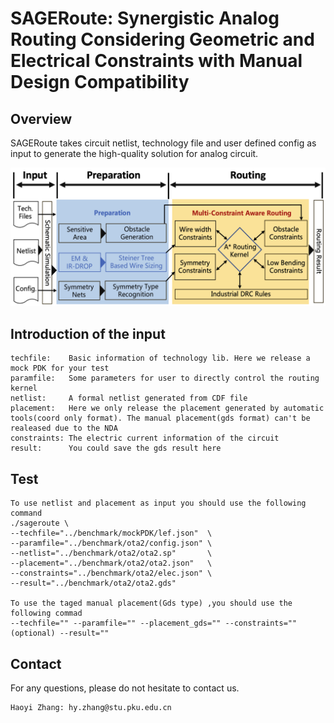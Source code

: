 # SAGERoute: Synergistic Analog Routing Considering Geometric and Electrical Constraints with Manual Design Compatibility

## Overview
SAGERoute takes circuit netlist, technology file and user defined config as input to generate the high-quality solution for analog circuit. 

![](Overview.png)

## Introduction of the input
```
techfile:    Basic information of technology lib. Here we release a mock PDK for your test
paramfile:   Some parameters for user to directly control the routing kernel 
netlist:     A formal netlist generated from CDF file
placement:   Here we only release the placement generated by automatic tools(coord only format). The manual placement(gds format) can't be realeased due to the NDA
constraints: The electric current information of the circuit
result:      You could save the gds result here
```
## Test 
```
To use netlist and placement as input you should use the following command
./sageroute \ 
--techfile="../benchmark/mockPDK/lef.json"  \
--paramfile="../benchmark/ota2/config.json" \ 
--netlist="../benchmark/ota2/ota2.sp"       \
--placement="../benchmark/ota2/ota2.json"   \
--constraints="../benchmark/ota2/elec.json" \
--result="../benchmark/ota2/ota2.gds"         

To use the taged manual placement(Gds type) ,you should use the following commad
--techfile="" --paramfile="" --placement_gds="" --constraints=""(optional) --result=""

```


## Contact

For any questions, please do not hesitate to contact us.

```
Haoyi Zhang: hy.zhang@stu.pku.edu.cn
```
